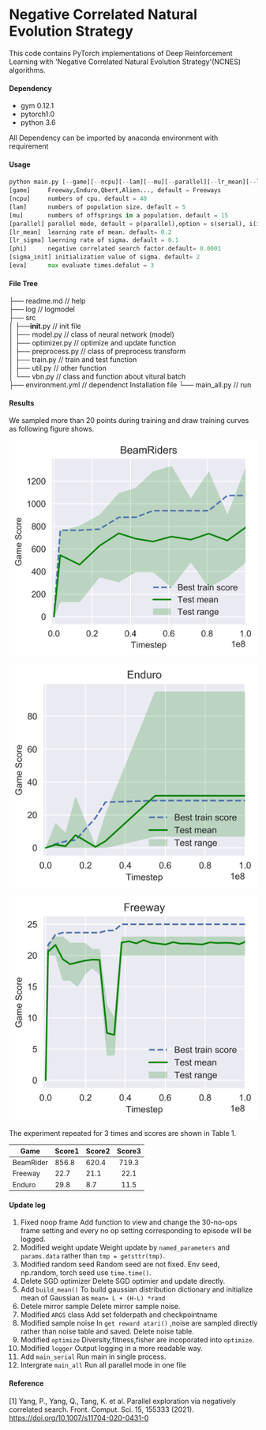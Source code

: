 Negative Correlated Natural Evolution Strategy
===========================


This code contains PyTorch implementations of Deep Reinforcement Learning with 'Negative Correlated Natural Evolution Strategy'(NCNES) algorithms.

#### Dependency
- gym 0.12.1
- pytorch1.0
- python 3.6

All Dependency can be imported by anaconda environment with requirement

#### Usage
```python main.py
python main.py [--game][--ncpu][--lam][--mu][--parallel][--lr_mean][--lr_sigma][--phi][--sigma_init][--eva]
[game]     Freeway,Enduro,Qbert,Alien..., default = Freeways
[ncpu]     numbers of cpu. default = 40
[lam]      numbers of population size. default = 5 
[mu]       numbers of offsprings in a population. default = 15
[parallel] parallel mode, default = p(parallel),option = s(serial), i(individual)
[lr_mean]  learning rate of mean. default= 0.2 
[lr_sigma] laerning rate of sigma. default = 0.1 
[phi]      negative correlated search factor.default= 0.0001 
[sigma_init] initialization value of sigma. default= 2  
[eva]      max evaluate times.defalut = 3  
```

#### File Tree
├── readme.md                   // help   
├── log                         // logmodel    
├── src    
│   ├──__init__.py              // init file    
│   ├── model.py                // class of neural network (model)     
│   ├── optimizer.py            // optimize and update function     
│   ├── preprocess.py           // class of preprocess transform   
│   ├── train.py                // train and test function   
│   ├── util.py                 // other function    
│   └── vbn.py                  // class and function about vitural batch    
├── environment.yml             // dependenct Installation file 
└── main_all.py                 // run  

#### Results

We sampled more than 20 points during training and draw training curves as following figure shows.

![Beamrider](./img/Beamrider.png)

![Enduro](./img/Enduro.png)

![Freeway](./img/Freeway.png)

The experiment repeated for 3 times and scores are shown in Table 1.


| Game      | Score1 | Score2 | Score3 |
| --------- | ------ | ------ | :----: |
| BeamRider | 856.8  | 620.4  | 719.3  |
| Freeway   | 22.7   | 21.1   |  22.1  |
| Enduro    | 29.8   | 8.7    |  11.5  |

#### Update log
1. Fixed noop frame           Add function to view and change the 30-no-ops frame setting and every no op setting corresponding to episode will be logged. 
2. Modified weight update     Weight update by `named_parameters` and `params.data` rather than `tmp = getsttr(tmp)`.
3. Modified random seed       Random seed are not fixed. Env seed, np.random, torch seed use `time.time()`.
4. Delete SGD optimizer       Delete SGD optimier and update directly.
5. Add `build_mean()`         To build gaussian distribution dictionary and initialize mean of Gaussian as `mean= L + (H-L) *rand`
6. Detele mirror sample       Delete mirror sample noise.
7. Modified `ARGS` class        Add set folderpath and checkpointname 
8. Modified sample noise      In `get reward atari()` ,noise are sampled directly rather than noise table and saved. Delete noise table.
9. Modified `optimize`         Diversity,fitness,fisher are incoporated into `optimize`.
10. Modified `logger`          Output logging in a more readable way.
11. Add `main_serial`          Run main in single process.
12. Intergrate `main_all`      Run all parallel mode in one file

#### Reference
\[1\] Yang, P., Yang, Q., Tang, K. et al. Parallel exploration via negatively correlated search. Front. Comput. Sci. 15, 155333 (2021). https://doi.org/10.1007/s11704-020-0431-0
